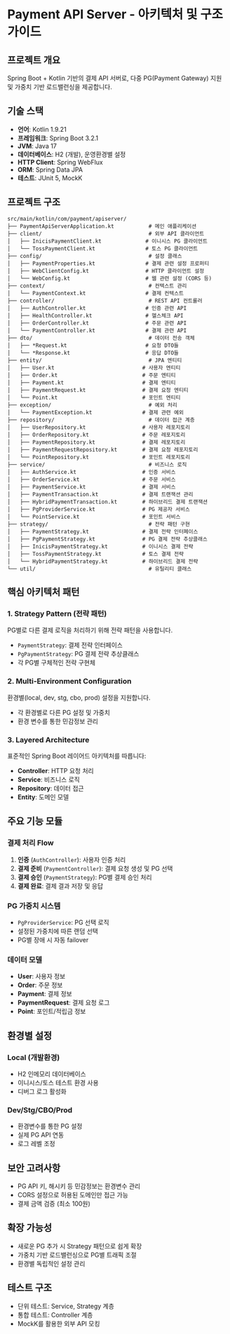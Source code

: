 # Payment API Server - 아키텍처 및 구조 가이드

## 프로젝트 개요
Spring Boot + Kotlin 기반의 결제 API 서버로, 다중 PG(Payment Gateway) 지원 및 가중치 기반 로드밸런싱을 제공합니다.

## 기술 스택
- **언어**: Kotlin 1.9.21
- **프레임워크**: Spring Boot 3.2.1
- **JVM**: Java 17
- **데이터베이스**: H2 (개발), 운영환경별 설정
- **HTTP Client**: Spring WebFlux
- **ORM**: Spring Data JPA
- **테스트**: JUnit 5, MockK

## 프로젝트 구조

```
src/main/kotlin/com/payment/apiserver/
├── PaymentApiServerApplication.kt           # 메인 애플리케이션
├── client/                                  # 외부 API 클라이언트
│   ├── InicisPaymentClient.kt              # 이니시스 PG 클라이언트
│   └── TossPaymentClient.kt                # 토스 PG 클라이언트
├── config/                                  # 설정 클래스
│   ├── PaymentProperties.kt                # 결제 관련 설정 프로퍼티
│   ├── WebClientConfig.kt                  # HTTP 클라이언트 설정
│   └── WebConfig.kt                        # 웹 관련 설정 (CORS 등)
├── context/                                 # 컨텍스트 관리
│   └── PaymentContext.kt                   # 결제 컨텍스트
├── controller/                              # REST API 컨트롤러
│   ├── AuthController.kt                   # 인증 관련 API
│   ├── HealthController.kt                 # 헬스체크 API
│   ├── OrderController.kt                  # 주문 관련 API
│   └── PaymentController.kt                # 결제 관련 API
├── dto/                                     # 데이터 전송 객체
│   ├── *Request.kt                         # 요청 DTO들
│   └── *Response.kt                        # 응답 DTO들
├── entity/                                  # JPA 엔티티
│   ├── User.kt                            # 사용자 엔티티
│   ├── Order.kt                           # 주문 엔티티
│   ├── Payment.kt                         # 결제 엔티티
│   ├── PaymentRequest.kt                  # 결제 요청 엔티티
│   └── Point.kt                           # 포인트 엔티티
├── exception/                               # 예외 처리
│   └── PaymentException.kt                # 결제 관련 예외
├── repository/                              # 데이터 접근 계층
│   ├── UserRepository.kt                  # 사용자 레포지토리
│   ├── OrderRepository.kt                 # 주문 레포지토리
│   ├── PaymentRepository.kt               # 결제 레포지토리
│   ├── PaymentRequestRepository.kt        # 결제 요청 레포지토리
│   └── PointRepository.kt                 # 포인트 레포지토리
├── service/                                 # 비즈니스 로직
│   ├── AuthService.kt                     # 인증 서비스
│   ├── OrderService.kt                    # 주문 서비스
│   ├── PaymentService.kt                  # 결제 서비스
│   ├── PaymentTransaction.kt              # 결제 트랜잭션 관리
│   ├── HybridPaymentTransaction.kt        # 하이브리드 결제 트랜잭션
│   ├── PgProviderService.kt               # PG 제공자 서비스
│   └── PointService.kt                    # 포인트 서비스
├── strategy/                                # 전략 패턴 구현
│   ├── PaymentStrategy.kt                 # 결제 전략 인터페이스
│   ├── PgPaymentStrategy.kt               # PG 결제 전략 추상클래스
│   ├── InicisPaymentStrategy.kt           # 이니시스 결제 전략
│   ├── TossPaymentStrategy.kt             # 토스 결제 전략
│   └── HybridPaymentStrategy.kt           # 하이브리드 결제 전략
└── util/                                    # 유틸리티 클래스
```

## 핵심 아키텍처 패턴

### 1. Strategy Pattern (전략 패턴)
PG별로 다른 결제 로직을 처리하기 위해 전략 패턴을 사용합니다.
- `PaymentStrategy`: 결제 전략 인터페이스
- `PgPaymentStrategy`: PG 결제 전략 추상클래스
- 각 PG별 구체적인 전략 구현체

### 2. Multi-Environment Configuration
환경별(local, dev, stg, cbo, prod) 설정을 지원합니다.
- 각 환경별로 다른 PG 설정 및 가중치
- 환경 변수를 통한 민감정보 관리

### 3. Layered Architecture
표준적인 Spring Boot 레이어드 아키텍처를 따릅니다:
- **Controller**: HTTP 요청 처리
- **Service**: 비즈니스 로직
- **Repository**: 데이터 접근
- **Entity**: 도메인 모델

## 주요 기능 모듈

### 결제 처리 Flow
1. **인증** (`AuthController`): 사용자 인증 처리
2. **결제 준비** (`PaymentController`): 결제 요청 생성 및 PG 선택
3. **결제 승인** (`PaymentStrategy`): PG별 결제 승인 처리
4. **결제 완료**: 결제 결과 저장 및 응답

### PG 가중치 시스템
- `PgProviderService`: PG 선택 로직
- 설정된 가중치에 따른 랜덤 선택
- PG별 장애 시 자동 failover

### 데이터 모델
- **User**: 사용자 정보
- **Order**: 주문 정보
- **Payment**: 결제 정보
- **PaymentRequest**: 결제 요청 로그
- **Point**: 포인트/적립금 정보

## 환경별 설정

### Local (개발환경)
- H2 인메모리 데이터베이스
- 이니시스/토스 테스트 환경 사용
- 디버그 로그 활성화

### Dev/Stg/CBO/Prod
- 환경변수를 통한 PG 설정
- 실제 PG API 연동
- 로그 레벨 조정

## 보안 고려사항
- PG API 키, 해시키 등 민감정보는 환경변수 관리
- CORS 설정으로 허용된 도메인만 접근 가능
- 결제 금액 검증 (최소 100원)

## 확장 가능성
- 새로운 PG 추가 시 Strategy 패턴으로 쉽게 확장
- 가중치 기반 로드밸런싱으로 PG별 트래픽 조절
- 환경별 독립적인 설정 관리

## 테스트 구조
- 단위 테스트: Service, Strategy 계층
- 통합 테스트: Controller 계층
- MockK를 활용한 외부 API 모킹